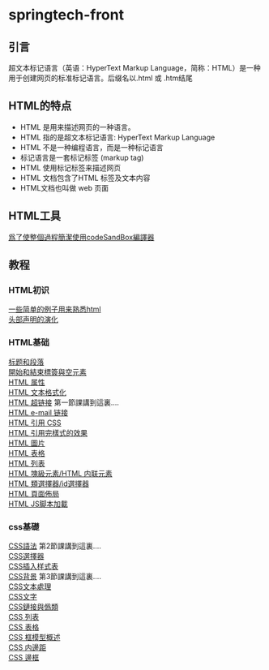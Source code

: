 # springtech-front
## 引言
超文本标记语言（英语：HyperText Markup Language，简称：HTML）是一种用于创建网页的标准标记语言。后缀名以.html 或 .htm结尾

## HTML的特点
- HTML 是用来描述网页的一种语言。  
- HTML 指的是超文本标记语言: HyperText Markup Language  
- HTML 不是一种编程语言，而是一种标记语言  
- 标记语言是一套标记标签 (markup tag)  
- HTML 使用标记标签来描述网页  
- HTML 文档包含了HTML 标签及文本内容  
- HTML文档也叫做 web 页面  
## HTML工具
[爲了使整個過程簡潔使用codeSandBox編譯器](https://codesandbox.io/s/vanilla)

## 教程
### HTML初识
[一些简单的例子用来熟悉html](./HTML/src/01.html)   
[头部声明的演化](./HTML/markdown/01.md) 


### HTML基础
[标题和段落](./HTML/src/02.html)   
[開始和結束標簽與空元素](./HTML/src/03.html)  
[HTML 属性](./HTML/src/04.html)  
[HTML 文本格式化](./HTML/src/05.html)  
[HTML 超链接](./HTML/src/06.html)  第一節課講到這裏....      
[HTML e-mail 链接](./HTML/src/07.html)  
[HTML 引用 CSS](./HTML/src/08.html)  
[HTML 引用完樣式的效果](./HTML/src/09.html)  
[HTML 圖片](./HTML/src/10.html)  
[HTML 表格](./HTML/src/11.html)  
[HTML 列表](./HTML/src/12.html)  
[HTML 塊級元素/HTML 内联元素](./HTML/markdown/02.md)  
[HTML 類選擇器/id選擇器](./HTML/src/13.html)  
[HTML 頁面佈局](./HTML/src/14.html)  
[HTML JS脚本加載](./HTML/src/15.html)  


### css基礎
[CSS語法](./HTML/markdown/03.md)  第2節課講到這裏....     
[CSS選擇器](./HTML/markdown/04.md)  
[CSS插入样式表](./HTML/markdown/05.md)    
[CSS背景](./HTML/markdown/06.md)  第3節課講到這裏....  
[CSS文本處理](./HTML/markdown/07.md)    
[CSS文字](./HTML/markdown/08.md)      
[CSS鏈接與僞類](./HTML/markdown/09.md)      
[CSS 列表](./HTML/markdown/10.md)  
[CSS 表格](./HTML/markdown/11.md)  
[CSS 框模型概述](./HTML/markdown/12.md)   
[CSS 内邊距](./HTML/markdown/13.md)   
[CSS 邊框](./HTML/markdown/14.md)   


